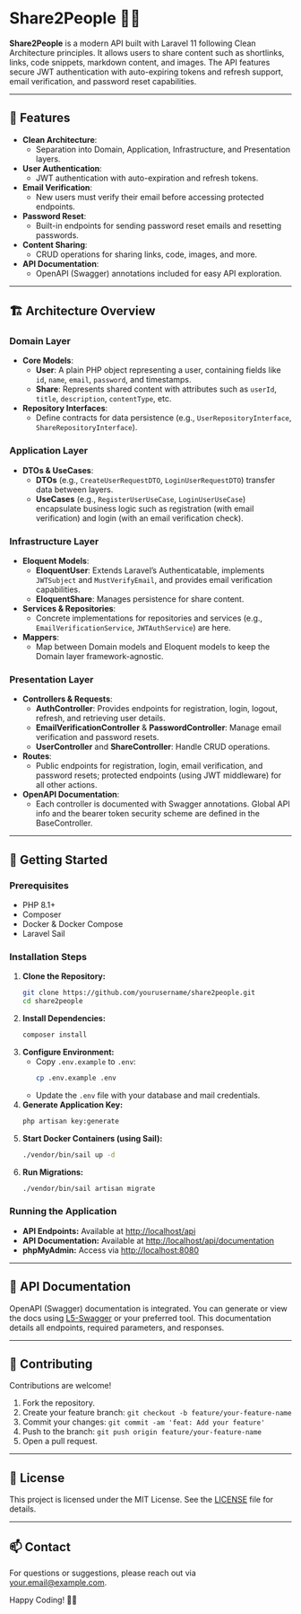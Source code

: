 # Share2People 📢🔗

**Share2People** is a modern API built with Laravel 11 following Clean Architecture principles. It allows users to share content such as shortlinks, links, code snippets, markdown content, and images. The API features secure JWT authentication with auto-expiring tokens and refresh support, email verification, and password reset capabilities.

---

## 🚀 Features

- **Clean Architecture**:
    - Separation into Domain, Application, Infrastructure, and Presentation layers.
- **User Authentication**:
    - JWT authentication with auto-expiration and refresh tokens.
- **Email Verification**:
    - New users must verify their email before accessing protected endpoints.
- **Password Reset**:
    - Built-in endpoints for sending password reset emails and resetting passwords.
- **Content Sharing**:
    - CRUD operations for sharing links, code, images, and more.
- **API Documentation**:
    - OpenAPI (Swagger) annotations included for easy API exploration.

---

## 🏗️ Architecture Overview

### Domain Layer
- **Core Models**:
    - **User**: A plain PHP object representing a user, containing fields like `id`, `name`, `email`, `password`, and timestamps.
    - **Share**: Represents shared content with attributes such as `userId`, `title`, `description`, `contentType`, etc.
- **Repository Interfaces**:
    - Define contracts for data persistence (e.g., `UserRepositoryInterface`, `ShareRepositoryInterface`).

### Application Layer
- **DTOs & UseCases**:
    - **DTOs** (e.g., `CreateUserRequestDTO`, `LoginUserRequestDTO`) transfer data between layers.
    - **UseCases** (e.g., `RegisterUserUseCase`, `LoginUserUseCase`) encapsulate business logic such as registration (with email verification) and login (with an email verification check).

### Infrastructure Layer
- **Eloquent Models**:
    - **EloquentUser**: Extends Laravel’s Authenticatable, implements `JWTSubject` and `MustVerifyEmail`, and provides email verification capabilities.
    - **EloquentShare**: Manages persistence for share content.
- **Services & Repositories**:
    - Concrete implementations for repositories and services (e.g., `EmailVerificationService`, `JWTAuthService`) are here.
- **Mappers**:
    - Map between Domain models and Eloquent models to keep the Domain layer framework-agnostic.

### Presentation Layer
- **Controllers & Requests**:
    - **AuthController**: Provides endpoints for registration, login, logout, refresh, and retrieving user details.
    - **EmailVerificationController** & **PasswordController**: Manage email verification and password resets.
    - **UserController** and **ShareController**: Handle CRUD operations.
- **Routes**:
    - Public endpoints for registration, login, email verification, and password resets; protected endpoints (using JWT middleware) for all other actions.
- **OpenAPI Documentation**:
    - Each controller is documented with Swagger annotations. Global API info and the bearer token security scheme are defined in the BaseController.

---

## 🔧 Getting Started

### Prerequisites
- PHP 8.1+
- Composer
- Docker & Docker Compose
- Laravel Sail

### Installation Steps
1. **Clone the Repository:**
    ```bash
    git clone https://github.com/yourusername/share2people.git
    cd share2people
    ```
2. **Install Dependencies:**
    ```bash
    composer install
    ```
3. **Configure Environment:**
    - Copy `.env.example` to `.env`:
      ```bash
      cp .env.example .env
      ```
    - Update the `.env` file with your database and mail credentials.
4. **Generate Application Key:**
    ```bash
    php artisan key:generate
    ```
5. **Start Docker Containers (using Sail):**
    ```bash
    ./vendor/bin/sail up -d
    ```
6. **Run Migrations:**
    ```bash
    ./vendor/bin/sail artisan migrate
    ```

### Running the Application
- **API Endpoints:** Available at [http://localhost/api](http://localhost/api)
- **API Documentation:** Available at [http://localhost/api/documentation](http://localhost/api/documentation)
- **phpMyAdmin:** Access via [http://localhost:8080](http://localhost:8080)

---

## 📖 API Documentation

OpenAPI (Swagger) documentation is integrated. You can generate or view the docs using [L5-Swagger](https://github.com/DarkaOnLine/L5-Swagger) or your preferred tool. This documentation details all endpoints, required parameters, and responses.

---

## 🤝 Contributing

Contributions are welcome!
1. Fork the repository.
2. Create your feature branch: `git checkout -b feature/your-feature-name`
3. Commit your changes: `git commit -am 'feat: Add your feature'`
4. Push to the branch: `git push origin feature/your-feature-name`
5. Open a pull request.

---

## 📄 License

This project is licensed under the MIT License. See the [LICENSE](LICENSE) file for details.

---

## 📫 Contact

For questions or suggestions, please reach out via [your.email@example.com](mailto:your.email@example.com).

Happy Coding! 🎉🚀
